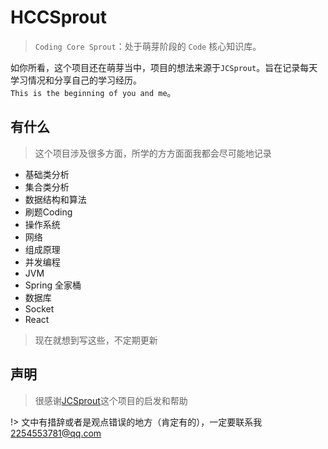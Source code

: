 # HCCSprout

> `Coding Core Sprout`：处于萌芽阶段的 `Code` 核心知识库。

如你所看，这个项目还在萌芽当中，项目的想法来源于`JCSprout`。旨在记录每天学习情况和分享自己的学习经历。
<br>
`This is the beginning of you and me`。

## 有什么

> 这个项目涉及很多方面，所学的方方面面我都会尽可能地记录

- 基础类分析
- 集合类分析
- 数据结构和算法
- 刷题Coding
- 操作系统
- 网络
- 组成原理
- 并发编程
- JVM
- Spring 全家桶
- 数据库
- Socket
- React

> 现在就想到写这些，不定期更新

## 声明

> 很感谢[JCSprout](https://github.com/crossoverJie/JCSprout)这个项目的启发和帮助

!> 文中有措辞或者是观点错误的地方（肯定有的），一定要联系我[2254553781@qq.com](mailto:2254553781@qq.com)